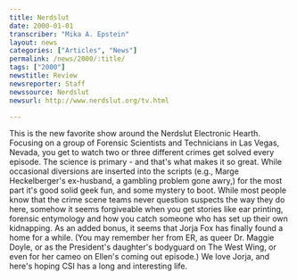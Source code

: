 ```yaml
---
title: Nerdslut
date: 2000-01-01
transcriber: "Mika A. Epstein"
layout: news
categories: ["Articles", "News"]
permalink: /news/2000/:title/
tags: ["2000"]
newstitle: Review
newsreporter: Staff
newssource: Nerdslut
newsurl: http://www.nerdslut.org/tv.html

---
```

This is the new favorite show around the Nerdslut Electronic Hearth. Focusing on a group of Forensic Scientists and Technicians in Las Vegas, Nevada, you get to watch two or three different crimes get solved every episode. The science is primary - and that's what makes it so great. While occasional diversions are inserted into the scripts (e.g., Marge Heckelberger's ex-husband, a gambling problem gone awry,) for the most part it's good solid geek fun, and some mystery to boot. While most people know that the crime scene teams never question suspects the way they do here, somehow it seems forgiveable when you get stories like ear printing, forensic entymology and how you catch someone who has set up their own kidnapping. As an added bonus, it seems that Jorja Fox has finally found a home for a while. (You may remember her from ER, as queer Dr. Maggie Doyle, or as the President's daughter's bodyguard on The West Wing, or even for her cameo on Ellen's coming out episode.) We love Jorja, and here's hoping CSI has a long and interesting life.
